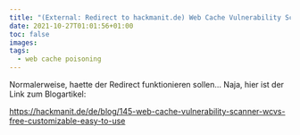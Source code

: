 ```yaml
---
title: "(External: Redirect to hackmanit.de) Web Cache Vulnerability Scanner (WCVS) - Free, Customizable, Easy-To-Use"
date: 2021-10-27T01:01:56+01:00
toc: false
images:
tags:
  - web cache poisoning
---
```


Normalerweise, haette der Redirect funktionieren sollen... Naja, hier ist der Link zum Blogartikel:

https://hackmanit.de/de/blog/145-web-cache-vulnerability-scanner-wcvs-free-customizable-easy-to-use